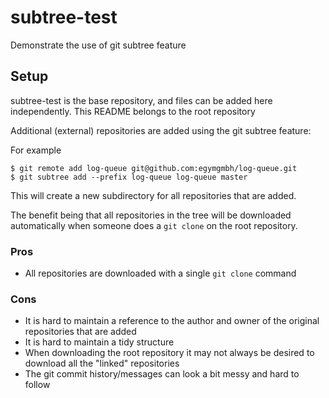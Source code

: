 # subtree-test

Demonstrate the use of git subtree feature

## Setup

subtree-test is the base repository, and files can be added here independently. This README belongs to the root repository

Additional (external) repositories are added using the git subtree feature:

For example

```
$ git remote add log-queue git@github.com:egymgmbh/log-queue.git
$ git subtree add --prefix log-queue log-queue master
```
This will create a new subdirectory for all repositories that are added.

The benefit being that all repositories in the tree will be downloaded automatically when someone does a ```git clone``` on the root repository.

### Pros

- All repositories are downloaded with a single ```git clone``` command

### Cons

- It is hard to maintain a reference to the author and owner of the original repositories that are added
- It is hard to maintain a tidy structure
- When downloading the root repository it may not always be desired to download all the "linked" repositories
- The git commit history/messages can look a bit messy and hard to follow